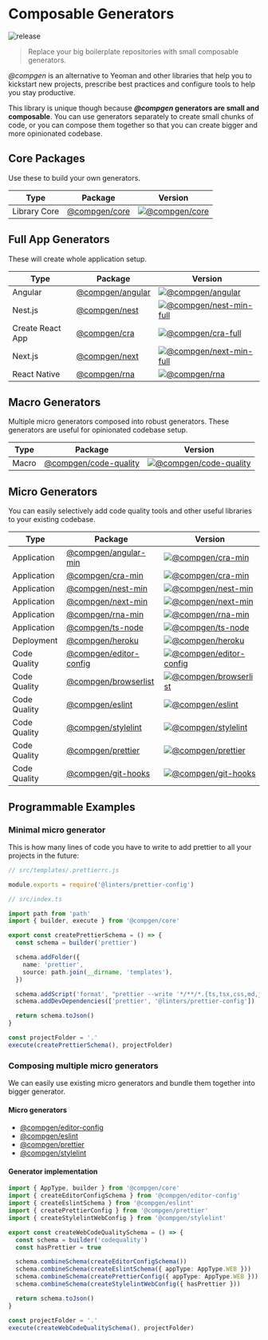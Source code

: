 # Composable Generators

![release](https://github.com/developer239/compgen/workflows/release/badge.svg)

> Replace your big boilerplate repositories with small composable generators.

_@compgen_ is an alternative to Yeoman and other libraries that help you to kickstart new projects, prescribe best practices and configure tools to help you stay productive.

This library is unique though because **_@compgen_ generators are small and composable**. You can use generators separately to create small chunks of code, or you can compose them together so that you can create bigger and more opinionated codebase.

## Core Packages

Use these to build your own generators.

| Type         | Package                             | Version                                  |
| ------------ | ----------------------------------- | ---------------------------------------- |
| Library Core | [@compgen/core](packages/core/core) | [![@compgen/core][core-badge]][core-npm] |

## Full App Generators

These will create whole application setup.

| Type             | Package                                               | Version                                                     |
| ---------------- | ----------------------------------------------------- | ----------------------------------------------------------- |
| Angular          | [@compgen/angular](packages/macro-generators/angular) | [![@compgen/angular][angular-badge]][angular-npm]           |
| Nest.js          | [@compgen/nest](packages/macro-generators/nest)       | [![@compgen/nest-min-full][nest-full-badge]][nest-full-npm] |
| Create React App | [@compgen/cra](packages/macro-generators/cra)         | [![@compgen/cra-full][cra-full-badge]][cra-full-npm]        |
| Next.js          | [@compgen/next](packages/macro-generators/next)       | [![@compgen/next-min-full][next-full-badge]][next-full-npm] |
| React Native     | [@compgen/rna](packages/macro-generators/rna)         | [![@compgen/rna][rna-badge]][rna-npm]                       |

## Macro Generators

Multiple micro generators composed into robust generators. These generators are useful for opinionated codebase setup.

| Type  | Package                                                         | Version                                      |
| ----- | --------------------------------------------------------------- | -------------------------------------------- |
| Macro | [@compgen/code-quality](packages/macro-generators/code-quality) | [![@compgen/code-quality][cc-badge]][cc-npm] |

## Micro Generators

You can easily selectively add code quality tools and other useful libraries to your existing codebase.

| Type         | Package                                                           | Version                                                   |
| ------------ | ----------------------------------------------------------------- | --------------------------------------------------------- |
| Application  | [@compgen/angular-min](packages/micro-generators/angular-min)     | [![@compgen/cra-min][angular-min-badge]][angular-min-npm] |
| Application  | [@compgen/cra-min](packages/micro-generators/cra-min)             | [![@compgen/cra-min][cra-badge]][cra-npm]                 |
| Application  | [@compgen/nest-min](packages/micro-generators/nest-min)           | [![@compgen/nest-min][nest-badge]][nest-npm]              |
| Application  | [@compgen/next-min](packages/micro-generators/next-min)           | [![@compgen/next-min][next-badge]][next-npm]              |
| Application  | [@compgen/rna-min](packages/micro-generators/rna-min)             | [![@compgen/rna-min][rna-min-badge]][rna-min-npm]         |
| Application  | [@compgen/ts-node](packages/micro-generators/ts-node)             | [![@compgen/ts-node][tsnode-badge]][tsnode-npm]           |
| Deployment   | [@compgen/heroku](packages/micro-generators/heroku)               | [![@compgen/heroku][he-badge]][he-npm]                    |
| Code Quality | [@compgen/editor-config](packages/micro-generators/editor-config) | [![@compgen/editor-config][ef-badge]][ef-npm]             |
| Code Quality | [@compgen/browserlist](packages/micro-generators/browserlist)     | [![@compgen/browserlist][bl-badge]][bl-npm]               |
| Code Quality | [@compgen/eslint](packages/micro-generators/eslint)               | [![@compgen/eslint][es-badge]][es-npm]                    |
| Code Quality | [@compgen/stylelint](packages/micro-generators/stylelint)         | [![@compgen/stylelint][stylelint-badge]][stylelint-npm]   |
| Code Quality | [@compgen/prettier](packages/micro-generators/prettier)           | [![@compgen/prettier][prettier-badge]][prettier-npm]      |
| Code Quality | [@compgen/git-hooks](packages/micro-generators/git-hooks)         | [![@compgen/git-hooks][gh-badge]][gh-npm]                 |

## Programmable Examples

### Minimal micro generator

This is how many lines of code you have to write to add prettier to all your projects in the future:

```js
// src/templates/.prettierrc.js

module.exports = require('@linters/prettier-config')
```

```ts
// src/index.ts

import path from 'path'
import { builder, execute } from '@compgen/core'

export const createPrettierSchema = () => {
  const schema = builder('prettier')

  schema.addFolder({
    name: 'prettier',
    source: path.join(__dirname, 'templates'),
  })

  schema.addScript('format', "prettier --write '*/**/*.{ts,tsx,css,md,json}'")
  schema.addDevDependencies(['prettier', '@linters/prettier-config'])

  return schema.toJson()
}

const projectFolder = '.'
execute(createPrettierSchema(), projectFolder)
```

### Composing multiple micro generators

We can easily use existing micro generators and bundle them together into bigger generator.

#### Micro generators

- [@compgen/editor-config](/packages/micro-generators/editor-config)
- [@compgen/eslint](/packages/micro-generators/eslint)
- [@compgen/prettier](/packages/micro-generators/prettier)
- [@compgen/stylelint](/packages/micro-generators/stylelint)

#### Generator implementation

```ts
import { AppType, builder } from '@compgen/core'
import { createEditorConfigSchema } from '@compgen/editor-config'
import { createEslintSchema } from '@compgen/eslint'
import { createPrettierConfig } from '@compgen/prettier'
import { createStylelintWebConfig } from '@compgen/stylelint'

export const createWebCodeQualitySchema = () => {
  const schema = builder('codequality')
  const hasPrettier = true

  schema.combineSchema(createEditorConfigSchema())
  schema.combineSchema(createEslintSchema({ appType: AppType.WEB }))
  schema.combineSchema(createPrettierConfig({ appType: AppType.WEB }))
  schema.combineSchema(createStylelintWebConfig({ hasPrettier }))

  return schema.toJson()
}

const projectFolder = '.'
execute(createWebCodeQualitySchema(), projectFolder)
```

[angular-min-badge]: https://badge.fury.io/js/%40compgen%2Fangular-min.svg
[angular-min-npm]: https://badge.fury.io/js/%40compgen%2Fangular-min
[core-badge]: https://badge.fury.io/js/%40compgen%2Fcore.svg
[core-npm]: https://badge.fury.io/js/%40compgen%2Fcore
[cc-badge]: https://badge.fury.io/js/%40compgen%2Fcode-quality.svg
[cc-npm]: https://badge.fury.io/js/%40compgen%2Fcode-quality
[bl-badge]: https://badge.fury.io/js/%40compgen%2Fbrowserlist.svg
[bl-npm]: https://badge.fury.io/js/%40compgen%2Fbrowserlist
[cra-badge]: https://badge.fury.io/js/%40compgen%2Fcra-min.svg
[cra-npm]: https://badge.fury.io/js/%40compgen%2Fcra-min
[ef-badge]: https://badge.fury.io/js/%40compgen%2Feditor-config.svg
[ef-npm]: https://badge.fury.io/js/%40compgen%2Feditor-config
[es-badge]: https://badge.fury.io/js/%40compgen%2Feslint.svg
[es-npm]: https://badge.fury.io/js/%40compgen%2Feslint
[gh-badge]: https://badge.fury.io/js/%40compgen%2Fgit-hooks.svg
[gh-npm]: https://badge.fury.io/js/%40compgen%2Fgit-hooks
[he-badge]: https://badge.fury.io/js/%40compgen%2Fheroku.svg
[he-npm]: https://badge.fury.io/js/%40compgen%2Fheroku
[nest-badge]: https://badge.fury.io/js/%40compgen%2Fnest-min.svg
[nest-npm]: https://badge.fury.io/js/%40compgen%2Fnest-min
[next-badge]: https://badge.fury.io/js/%40compgen%2Fnext-min.svg
[next-npm]: https://badge.fury.io/js/%40compgen%2Fnext-min
[rna-badge]: https://badge.fury.io/js/%40compgen%2Frna.svg
[rna-npm]: https://badge.fury.io/js/%40compgen%2Frna
[prettier-badge]: https://badge.fury.io/js/%40compgen%2Fprettier.svg
[prettier-npm]: https://badge.fury.io/js/%40compgen%2Fprettier
[rna-min-badge]: https://badge.fury.io/js/%40compgen%2Frna-min.svg
[rna-min-npm]: https://badge.fury.io/js/%40compgen%2Frna-min
[stylelint-badge]: https://badge.fury.io/js/%40compgen%2Fstylelint.svg
[stylelint-npm]: https://badge.fury.io/js/%40compgen%2Fstylelint
[tsnode-badge]: https://badge.fury.io/js/%40compgen%2Fts-node.svg
[tsnode-npm]: https://badge.fury.io/js/%40compgen%2Fts-node
[cra-full-badge]: https://badge.fury.io/js/%40compgen%2Fcra.svg
[cra-full-npm]: https://badge.fury.io/js/%40compgen%2Fcra
[nest-full-badge]: https://badge.fury.io/js/%40compgen%2Fnest.svg
[nest-full-npm]: https://badge.fury.io/js/%40compgen%2Fnest
[next-full-badge]: https://badge.fury.io/js/%40compgen%2Fnext.svg
[next-full-npm]: https://badge.fury.io/js/%40compgen%2Fnext
[angular-badge]: https://badge.fury.io/js/%40compgen%2Fangular.svg
[angular-npm]: https://badge.fury.io/js/%40compgen%2Fangular
